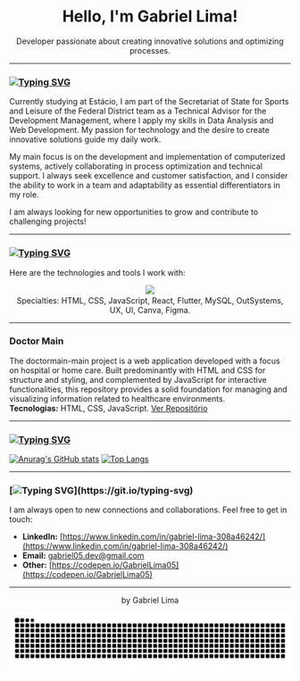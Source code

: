 <div align="center">
  <h1>Hello, I'm Gabriel Lima! </h1>
  <p>Developer passionate about creating innovative solutions and optimizing processes.</p>
</div>

---

### [![Typing SVG](https://readme-typing-svg.demolab.com?font=Fira+Code&weight=600&size=19&pause=1000&color=F7F7F7&width=435&lines=%F0%9F%9A%80+About+Me)](https://git.io/typing-svg)

Currently studying at Estácio, I am part of the Secretariat of State for Sports and Leisure of the Federal District team as a Technical Advisor for the Development Management, where I apply my skills in Data Analysis and Web Development. My passion for technology and the desire to create innovative solutions guide my daily work.

My main focus is on the development and implementation of computerized systems, actively collaborating in process optimization and technical support. I always seek excellence and customer satisfaction, and I consider the ability to work in a team and adaptability as essential differentiators in my role.

I am always looking for new opportunities to grow and contribute to challenging projects!

---

### [![Typing SVG](https://readme-typing-svg.demolab.com?font=Fira+Code&weight=600&size=19&pause=1000&color=F7F7F7&width=435&lines=%F0%9F%9B%A0%EF%B8%8F+My+Skills+and+Tools)](https://git.io/typing-svg)

Here are the technologies and tools I work with:

<p align="center">
  <img src="https://skillicons.dev/icons?i=html,css,js,react,flutter,mysql,figma,git,github,vscode" />
  <br>
  Specialties: HTML, CSS, JavaScript, React, Flutter, MySQL, OutSystems, UX, UI, Canva, Figma.
</p>

---

### **Doctor Main**
<p>
  <a href="https://github.com/GabrielLima05/doctormain-main">

  </a>
</p>
<p>The doctormain-main project is a web application developed with a focus on hospital or home care. Built predominantly with HTML and CSS for structure and styling, and complemented by JavaScript for interactive functionalities, this repository provides a solid foundation for managing and visualizing information related to healthcare environments.
  <br><strong>Tecnologias:</strong> HTML, CSS, JavaScript.
  <a href="https://github.com/GabrielLima05/doctormain-main.git">Ver Repositório</a> 
</p>

---

### [![Typing SVG](https://readme-typing-svg.demolab.com?font=Fira+Code&weight=600&size=19&pause=1000&color=F7F7F7&width=435&lines=%F0%9F%93%8A+My+GitHub+Stats)](https://git.io/typing-svg)

[![Anurag's GitHub stats](https://github-readme-stats.vercel.app/api?username=GabrielLima05&show_icons=true&theme=dark)](https://github.com/anuraghazra/github-readme-stats)
[![Top Langs](https://github-readme-stats.vercel.app/api/top-langs/?username=GabrielLima05&layout=compact&theme=dark)](https://github.com/anuraghazra/github-readme-stats)

---

### [![Typing SVG](https://readme-typing-svg.demolab.com?font=Fira+Code&weight=600&size=19&pause=1000&color=F7F7F7&width=435&lines=%F0%9F%92%ACLet's+Connect!)](https://git.io/typing-svg)

I am always open to new connections and collaborations. Feel free to get in touch:

* **LinkedIn:** [https://www.linkedin.com/in/gabriel-lima-308a46242/](https://www.linkedin.com/in/gabriel-lima-308a46242/)
* **Email:** [gabriel05.dev@gmail.com](mailto:gabriel05.dev@gmail.com)
* **Other:** [https://codepen.io/GabrielLima05](https://codepen.io/GabrielLima05)

---

<p align="center">by Gabriel Lima</p>

<picture align="center">
  <source media="(prefers-color-scheme: dark)" srcset="https://raw.githubusercontent.com/GabrielLima05/GabrielLima05/output/github-contribution-grid-snake-dark.svg">
  <source media="(prefers-color-scheme: light)" srcset="https://raw.githubusercontent.com/GabrielLima05/GabrielLima05/output/github-contribution-grid-snake-dark.svg">
  <img align="center" alt="github contribution grid snake animation" src="https://raw.githubusercontent.com/GabrielLima05/GabrielLima05/output/github-contribution-grid-snake.svg">
</picture>
